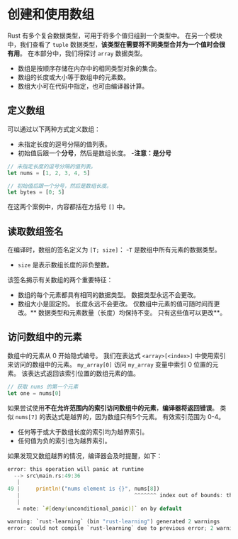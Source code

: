 # 创建和使用数组
Rust 有多个复合数据类型，可用于将多个值归组到一个类型中。 在另一个模块中，我们查看了 `tuple` 数据类型，**该类型在需要将不同类型合并为一个值时会很有用**。 在本部分中，我们将探讨 `array` 数据类型。

- 数组是按顺序存储在内存中的相同类型对象的集合。 
- 数组的长度或大小等于数组中的元素数。
- 数组大小可在代码中指定，也可由编译器计算。

## 定义数组
可以通过以下两种方式定义数组：
- 未指定长度的逗号分隔的值列表。
- 初始值后跟一个**分号**，然后是数组长度。
  -**注意：是分号**
  
```rust
// 未指定长度的逗号分隔的值列表。
let nums = [1, 2, 3, 4, 5]

// 初始值后跟一个分号，然后是数组长度。
let bytes = [0; 5]
```
在这两个案例中，内容都括在方括号 `[]` 中。

## 读取数组签名
在编译时，数组的签名定义为 `[T; size]`：
-`T` 是数组中所有元素的数据类型。
- `size` 是表示数组长度的非负整数。

该签名揭示有关数组的两个重要特征：
- 数组的每个元素都具有相同的数据类型。 数据类型永远不会更改。
- 数组大小是固定的。 长度永远不会更改。
仅数组中元素的值可随时间而更改。** 数据类型和元素数量（长度）均保持不变。 只有这些值可以更改**。

## 访问数组中的元素
数组中的元素从 0 开始隐式编号。 我们在表达式 `<array>[<index>]` 中使用索引来访问的数组中的元素。 `my_array[0]` 访问 `my_array` 变量中索引 0 位置的元素。 该表达式返回该索引位置的数组元素的值。
```rust 
// 获取 nums 的第一个元素
let one = nums[0]
```
如果尝试使用**不在允许范围内的索引访问数组中的元素**，**编译器将返回错误**。 类似 `nums[7]` 的表达式是越界的，因为数组只有5个元素。 有效索引范围为 0-4。 
- 任何等于或大于数组长度的索引均为越界索引。 
- 任何值为负的索引也为越界索引。

如果发现又数组越界的情况，编译器会及时提醒，如下：
```rust
error: this operation will panic at runtime
  --> src\main.rs:49:36
   |
49 |     println!("nums element is {}", nums[8])
   |                                    ^^^^^^^ index out of bounds: the length is 5 but the index is 8
   |
   = note: `#[deny(unconditional_panic)]` on by default

warning: `rust-learning` (bin "rust-learning") generated 2 warnings
error: could not compile `rust-learning` due to previous error; 2 warnings emitted
```
